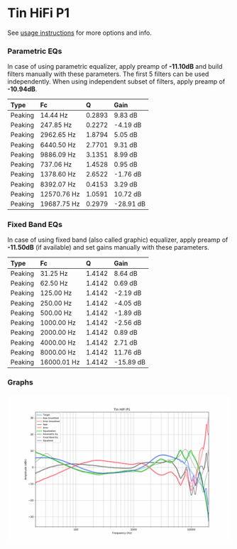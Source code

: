 # Tin HiFi P1
See [usage instructions](https://github.com/jaakkopasanen/AutoEq#usage) for more options and info.

### Parametric EQs
In case of using parametric equalizer, apply preamp of **-11.10dB** and build filters manually
with these parameters. The first 5 filters can be used independently.
When using independent subset of filters, apply preamp of **-10.94dB**.

| Type    | Fc          |      Q | Gain      |
|:--------|:------------|:-------|:----------|
| Peaking | 14.44 Hz    | 0.2893 | 9.83 dB   |
| Peaking | 247.85 Hz   | 0.2272 | -4.19 dB  |
| Peaking | 2962.65 Hz  | 1.8794 | 5.05 dB   |
| Peaking | 6440.50 Hz  | 2.7701 | 9.31 dB   |
| Peaking | 9886.09 Hz  | 3.1351 | 8.99 dB   |
| Peaking | 737.06 Hz   | 1.4528 | 0.95 dB   |
| Peaking | 1378.60 Hz  | 2.6522 | -1.76 dB  |
| Peaking | 8392.07 Hz  | 0.4153 | 3.29 dB   |
| Peaking | 12570.76 Hz | 1.0591 | 10.72 dB  |
| Peaking | 19687.75 Hz | 0.2979 | -28.91 dB |

### Fixed Band EQs
In case of using fixed band (also called graphic) equalizer, apply preamp of **-11.50dB**
(if available) and set gains manually with these parameters.

| Type    | Fc          |      Q | Gain      |
|:--------|:------------|:-------|:----------|
| Peaking | 31.25 Hz    | 1.4142 | 8.64 dB   |
| Peaking | 62.50 Hz    | 1.4142 | 0.69 dB   |
| Peaking | 125.00 Hz   | 1.4142 | -2.19 dB  |
| Peaking | 250.00 Hz   | 1.4142 | -4.05 dB  |
| Peaking | 500.00 Hz   | 1.4142 | -1.89 dB  |
| Peaking | 1000.00 Hz  | 1.4142 | -2.56 dB  |
| Peaking | 2000.00 Hz  | 1.4142 | 0.89 dB   |
| Peaking | 4000.00 Hz  | 1.4142 | 2.71 dB   |
| Peaking | 8000.00 Hz  | 1.4142 | 11.76 dB  |
| Peaking | 16000.01 Hz | 1.4142 | -15.89 dB |

### Graphs
![](./Tin%20HiFi%20P1.png)